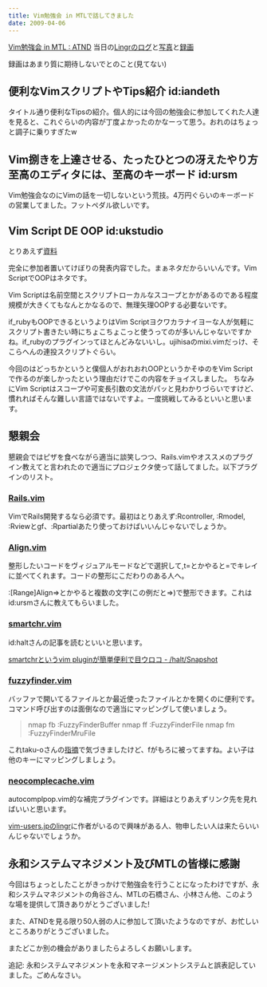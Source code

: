 ```yaml
---
title: Vim勉強会 in MTLで話してきました
date: 2009-04-06
---
```

<a href="http://atnd.org/events/482">Vim勉強会 in MTL : ATND</a>
当日の<a href="http://www.lingr.com/room/vim_mtl/archives/2009/04/03">Lingrのログ</a>と<a href="http://www.flickr.com/photos/iandeth/sets/72157616306681532/">写真</a>と<a href="http://www.ustream.tv/channel/vimmtl20090403">録画</a>

録画はあまり質に期待しないでとのこと(見てない)

<h2>便利なVimスクリプトやTips紹介 id:iandeth</h2>
タイトル通り便利なTipsの紹介。個人的には今回の勉強会に参加してくれた人達を見ると、これぐらいの内容が丁度よかったのかなーって思う。おれのはちょっと調子に乗りすぎたw

<h2><de>Vim捌きを上達させる、たったひとつの冴えたやり方</del>至高のエディタには、至高のキーボード id:ursm</h2>
Vim勉強会なのにVimの話を一切しないという荒技。4万円ぐらいのキーボードの営業してました。フットペダル欲しいです。

<h2>Vim Script DE OOP id:ukstudio</h2>
とりあえず<a href="http://www.slideshare.net/ukstudio/vim-de-oop">資料</a>

完全に参加者置いてけぼりの発表内容でした。まぁネタだからいいんです。Vim ScriptでOOPはネタです。

Vim Scriptは名前空間とスクリプトローカルなスコープとかがあるのである程度規模が大きくてもなんとかなるので、無理矢理OOPする必要ないです。

if_rubyもOOPできるというよりはVim Scriptヨクワカラナイヨーな人が気軽にスクリプト書きたい時にちょこちょこっと使うってのが多いんじゃないですかね。if_rubyのプラグインってほとんどみないいし。ujihisaのmixi.vimだっけ、そこらへんの連投スクリプトぐらい。

今回のはどっちかというと僕個人がおれおれOOPというかそゆのをVim Scriptで作るのが楽しかったという理由だけでこの内容をチョイスしました。 ちなみにVim Scriptはスコープや可変長引数の文法がパッと見わかりづらいですけど、慣れればそんな難しい言語ではないですよ。一度挑戦してみるといいと思います。

<h2>懇親会</h2>
懇親会ではピザを食べながら適当に談笑しつつ、Rails.vimやオススメのプラグイン教えてと言われたので適当にプロジェクタ使って話してました。以下プラグインのリスト。

<h3><a href="http://www.vim.org/scripts/script.php?script_id=1567">Rails.vim</a></h3>
VimでRails開発するなら必須です。最初はとりあえず:Rcontroller, :Rmodel, :Rviewとgf、:Rpartialあたり使っておけばいいんじゃないでしょうか。

<h3><a href="http://www.vim.org/scripts/script.php?script_id=294">Align.vim</a></h3>
整形したいコードをヴィジュアルモードなどで選択して,t=とかやると=でキレイに並べてくれます。コードの整形にこだわりのある人へ。

:[Range]Align=>とかやると複数の文字(この例だと=>)で整形できます。これはid:ursmさんに教えてもらいました。

<h3><a href="http://www.vim.org/scripts/script.php?script_id=2290">smartchr.vim</a></h3>
id:haltさんの記事を読むといいと思います。

<a href="http://project-p.jp/halt/anubis/blog_show/1068">smartchrというvim pluginが簡単便利で目ウロコ - /halt/Snapshot</a>

<h3><a href="http://www.vim.org/scripts/script.php?script_id=1984">fuzzyfinder.vim</a></h3>
バッファで開いてるファイルとか最近使ったファイルとかを開くのに便利です。コマンド呼び出すのは面倒なので適当にマッピングして使いましょう。

<blockquote>
nmap fb :FuzzyFinderBuffer<cr>
nmap ff :FuzzyFinderFile<cr>
nmap fm :FuzzyFinderMruFile<cr>
</blockquote>

これtaku-oさんの<a href="http://d.hatena.ne.jp/taku-o/20090404/1238829761">指摘</a>で気づきましたけど、fがもろに被ってますね。よい子は他のキーにマッピングしましょう。

<h3><a href="http://github.com/Shougo/neocomplcache/blob/master/presen/neocomplcache.txt">neocomplecache.vim</a></h3>
autocomplpop.vim的な補完プラグインです。詳細はとりあえずリンク先を見ればいいと思います。

<a href="http://www.lingr.com/room/vim-users.jp">vim-users.jpのlingr</a>に作者がいるので興味がある人、物申したい人は来たらいいんじゃないでしょうか。


<h2>永和システムマネジメント及びMTLの皆様に感謝</h2>
今回はちょっとしたことがきっかけで勉強会を行うことになったわけですが、永和システムマネジメントの角谷さん、MTLの石橋さん、小林さん他、このような場を提供して頂きありがとうございました!

また、ATNDを見る限り50人弱の人に参加して頂いたようなのですが、お忙しいところありがとうございました。

またどこか別の機会がありましたらよろしくお願いします。

追記: 永和システムマネジメントを永和マネージメントシステムと誤表記していました。ごめんなさい。